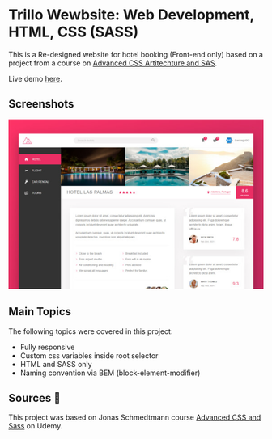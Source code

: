 # Trillo Wewbsite: Web Development, HTML, CSS (SASS)

This is a Re-designed website for hotel booking (Front-end only) based on a project from a course on [Advanced CSS Artitechture and SAS](https://www.udemy.com/course/advanced-css-and-sass/).

Live demo [here](https://santiagosg.github.io/Trillo-website/).

## Screenshots

![website Screenshot](https://github.com/santiagosg/Trillo-website/blob/main/img/card-project.jpg)  

  ## Main Topics

The following topics were covered in this project:

* Fully responsive
* Custom css variables inside root selector
* HTML and SASS only
* Naming convention via BEM (block-element-modifier)

## Sources 🙇

This project was based on Jonas Schmedtmann course [Advanced CSS and Sass](https://www.udemy.com/course/advanced-css-and-sass/) on Udemy.